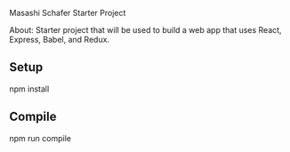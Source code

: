 Masashi Schafer
Starter Project

About:
Starter project that will be used to build a web app that uses React, Express, Babel,
and Redux.

Setup
---
npm install

Compile
---
npm run compile
